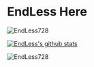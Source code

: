 # EndLess Here

<img src="https://komarev.com/ghpvc/?username=EndLess728&style=flat-square" alt="EndLess728" /><br>

[![EndLess's github stats](https://github-readme-stats.vercel.app/api?username=EndLess728&show_icons=true&theme=default)](https://github.com/EndLess728)

<p><img align="left" src="https://github-readme-stats.vercel.app/api/top-langs/?username=EndLess728&layout=compact" alt="EndLess728" /></p>


